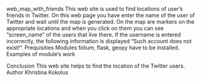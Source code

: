 web_map_with_friends
This web site is used to find locations of user’s friends in Twitter. On this web page you have enter the name of the user of Twitter and wait until the map is generated. Оn the map are markers on the appropriate locations and when you click on them you can see “screen_name” of the users that live there. If the username is entered incorrectly, the following information is displayed “Such account does not exist!“.
Prequisities
Modules folium, flask, geopy have to be installed.
Examples of module’s work

Conclusion
This web site helps to find the location of the Twitter users. 
Author 
Khristina Kokolus

